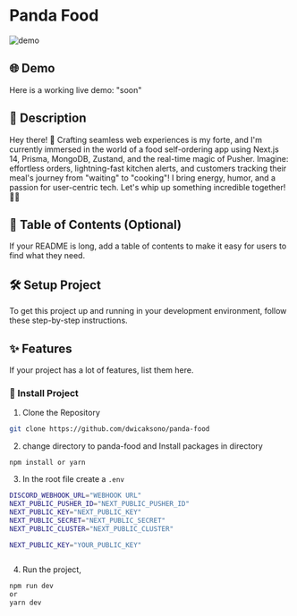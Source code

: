 # Panda Food

![demo](https://i.ibb.co/zfP2hBm/food-panda.jpg)

## 🌐 Demo

Here is a working live demo: "soon"

## 📝 Description

Hey there! 🌟 Crafting seamless web experiences is my forte, and I'm currently immersed in the world of a food self-ordering app using Next.js 14, Prisma, MongoDB, Zustand, and the real-time magic of Pusher. Imagine: effortless orders, lightning-fast kitchen alerts, and customers tracking their meal's journey from "waiting" to "cooking"! I bring energy, humor, and a passion for user-centric tech. Let's whip up something incredible together! 🍔🚀

## 📖 Table of Contents (Optional)

If your README is long, add a table of contents to make it easy for users to find what they need.

## 🛠️ Setup Project

To get this project up and running in your development environment, follow these step-by-step instructions.

## ✨ Features

If your project has a lot of features, list them here.

### 🚀 Install Project

1. Clone the Repository

```bash
git clone https://github.com/dwicaksono/panda-food
```

2. change directory to panda-food and Install packages in directory

```
npm install or yarn
```

3. In the root file create a `.env`

```bash
DISCORD_WEBHOOK_URL="WEBHOOK URL"
NEXT_PUBLIC_PUSHER_ID="NEXT_PUBLIC_PUSHER_ID"
NEXT_PUBLIC_KEY="NEXT_PUBLIC_KEY"
NEXT_PUBLIC_SECRET="NEXT_PUBLIC_SECRET"
NEXT_PUBLIC_CLUSTER="NEXT_PUBLIC_CLUSTER"

NEXT_PUBLIC_KEY="YOUR_PUBLIC_KEY"



```

4. Run the project,

```bash
npm run dev
or
yarn dev
```
